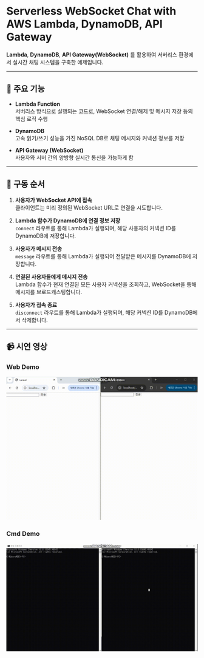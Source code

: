 # Serverless WebSocket Chat with AWS Lambda, DynamoDB, API Gateway

**Lambda**, **DynamoDB**, **API Gateway(WebSocket)** 를 활용하여 서버리스 환경에서 실시간 채팅 시스템을 구축한 예제입니다.

---

## 🔧 주요 기능

- **Lambda Function**  
  서버리스 방식으로 실행되는 코드로, WebSocket 연결/해제 및 메시지 저장 등의 핵심 로직 수행

- **DynamoDB**  
  고속 읽기/쓰기 성능을 가진 NoSQL DB로 채팅 메시지와 커넥션 정보를 저장

- **API Gateway (WebSocket)**  
  사용자와 서버 간의 양방향 실시간 통신을 가능하게 함

---

## 🚀 구동 순서

1. **사용자가 WebSocket API에 접속**  
   클라이언트는 미리 정의된 WebSocket URL로 연결을 시도합니다.

2. **Lambda 함수가 DynamoDB에 연결 정보 저장**  
   `connect` 라우트를 통해 Lambda가 실행되며, 해당 사용자의 커넥션 ID를 DynamoDB에 저장합니다.

3. **사용자가 메시지 전송**  
   `message` 라우트를 통해 Lambda가 실행되어 전달받은 메시지를 DynamoDB에 저장합니다.

4. **연결된 사용자들에게 메시지 전송**  
   Lambda 함수가 현재 연결된 모든 사용자 커넥션을 조회하고, WebSocket을 통해 메시지를 브로드캐스팅합니다.

5. **사용자가 접속 종료**  
   `disconnect` 라우트를 통해 Lambda가 실행되며, 해당 커넥션 ID를 DynamoDB에서 삭제합니다.

---

## 📹 시연 영상

### Web Demo
<img src="./web-demo.gif" width="800" alt="WebSocket Chat Web Demo">

### Cmd Demo
<img src="./cmd-demo.gif" width="800" alt="WebSocket Chat Cmd Demo">
